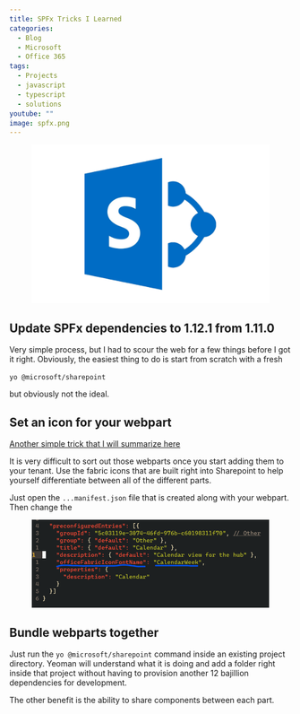 ```yaml
---
title: SPFx Tricks I Learned
categories:
  - Blog
  - Microsoft
  - Office 365
tags:
  - Projects
  - javascript
  - typescript
  - solutions
youtube: ""
image: spfx.png
---
```


<figure>
    <img src="spfx.png" alt="sharepoint image" />
</figure>

## Update SPFx dependencies to 1.12.1 from 1.11.0

Very simple process, but I had to scour the web for a few things before I got it right. Obviously, the easiest thing to do is start from scratch with a fresh 

`yo @microsoft/sharepoint`

but obviously not the ideal.

## Set an icon for your webpart

[Another simple trick that I will summarize here](https://docs.microsoft.com/en-us/sharepoint/dev/spfx/web-parts/basics/configure-web-part-icon)

It is very difficult to sort out those webparts once you start adding them to your tenant. Use the fabric icons that are built right into Sharepoint to help yourself differentiate between all of the different parts.

Just open the `...manifest.json` file that is created along with your webpart. Then change the 

<figure>
    <img src="fabric-icon-manifest.png" alt="fabric icon manifest" />
</figure>

## Bundle webparts together

Just run the `yo @microsoft/sharepoint` command inside an existing project directory. Yeoman will understand what it is doing and add a folder right inside that project without having to provision another 12 bajillion dependencies for development.

The other benefit is the ability to share components between each part.
